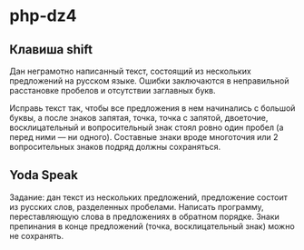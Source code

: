 # php-dz4
## Клавиша shift
Дан неграмотно написанный текст, состоящий из нескольких предложений на русском языке. Ошибки заключаются в неправильной расстановке пробелов и отсутствии заглавных букв. 

Исправь текст так, чтобы все предложения в нем начинались с большой буквы, а после знаков запятая, точка, точка с запятой, двоеточие, восклицательный и вопросительный знак стоял ровно один пробел (а перед ними — ни одного). Составные знаки вроде многоточия или 2 вопросительных знаков подряд должны сохраняться.
## Yoda Speak
Задание:
дан текст из нескольких предложений, предложение состоит из русских слов, разделенных пробелами. Написать программу, переставляющую слова в предложениях в обратном порядке. Знаки препинания в конце предложений (точка, восклицательный знак) можно не сохранять.

